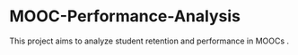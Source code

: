 # MOOC-Performance-Analysis
This project aims to analyze student retention and performance in MOOCs .
